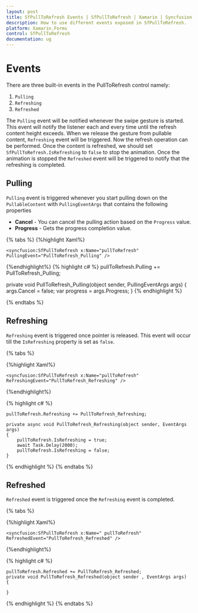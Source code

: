 ```yaml
---
layout: post
title: SfPullToRefresh Events | SfPullToRefresh | Xamarin | Syncfusion
description: How to use different events exposed in SfPullToRefresh.
platform: Xamarin.Forms 
control: SfPullToRefresh 
documentation: ug
---
```


# Events

There are three built-in events in the PullToRefresh control namely:

1. `Pulling`
2. `Refreshing`
3. `Refreshed`

The `Pulling` event will be notified whenever the swipe gesture is started. This event will notify the listener each and every time until the refresh content height exceeds. When we release the gesture from pullable content, `Refreshing` event will be triggered. Now the refresh operation can be performed. Once the content is refreshed, we should set `SfPullToRefresh.IsRefreshing` to `false` to stop the animation. Once the animation is stopped the `Refreshed` event will be triggered to notify that the refreshing is completed. 

## Pulling

`Pulling` event is triggered whenever you start pulling down on the `PullableContent` with `PullingEventArgs` that contains the following properties

* **Cancel** - You can cancel the pulling action based on the `Progress` value.
* **Progress** - Gets the progress completion value.

{% tabs %}
{%highlight Xaml%}

    <syncfusion:SfPullToRefresh x:Name="pullToRefresh" PullingEvent="PullToRefresh_Pulling" />

{%endhighlight%}
{% highlight c# %}
  pullToRefresh.Pulling += PullToRefresh_Pulling;

  private void PullToRefresh_Pulling(object sender, PullingEventArgs args)
  {
    args.Cancel = false;
    var progress = args.Progress;
  }
{% endhighlight %}


{% endtabs %}

## Refreshing

`Refreshing` event is triggered once pointer is released. This event will occur till the `IsRefreshing` property is set as `false`.

{% tabs %}



{%highlight Xaml%}

    <syncfusion:SfPullToRefresh x:Name="pullToRefresh" RefreshingEvent="PullToRefresh_Refreshing" />

{%endhighlight%}

{% highlight c# %}

    pullToRefresh.Refreshing += PullToRefresh_Refreshing;
   
    private async void PullToRefresh_Refreshing(object sender, EventArgs args)
    {
        pullToRefresh.IsRefreshing = true;
        await Task.Delay(2000);
        pullToRefresh.IsRefreshing = false;
    }
{% endhighlight %}
{% endtabs %}

## Refreshed

`Refreshed` event is triggered once the `Refreshing` event is completed.

{% tabs %}


{%highlight Xaml%}

    <syncfusion:SfPullToRefresh x:Name=" pullToRefresh" RefreshedEvent="PullToRefresh_Refreshed" />

{%endhighlight%}

{% highlight c# %}

    pullToRefresh.Refreshed += PullToRefresh_Refreshed;
    private void PullToRefresh_Refreshed(object sender , EventArgs args)
    {
        
    }

{% endhighlight %}
{% endtabs %}